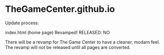 # TheGameCenter.github.io

Update process:

index.html (home page) Revamped! RELEASED: NO




There will be a revamp for The Game Center to have a cleaner, modarn feel.
The revamp will not be released until all pages are converted.
